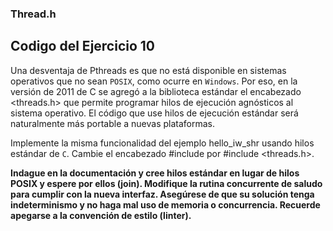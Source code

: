 ### Thread.h

## Codigo del Ejercicio 10

Una desventaja de Pthreads es que no está disponible en sistemas operativos que no sean `POSIX`, como ocurre en `Windows`. Por eso, en la versión de 2011 de C se agregó a la biblioteca estándar el encabezado <threads.h> que permite programar hilos de ejecución agnósticos al sistema operativo. El código que use hilos de ejecución estándar será naturalmente más portable a nuevas plataformas.

Implemente la misma funcionalidad del ejemplo hello_iw_shr usando hilos estándar de `C`. Cambie el encabezado #include <pthread> por #include <threads.h>.

 **Indague en la documentación y cree hilos estándar en lugar de hilos POSIX y espere por ellos (join). Modifique la rutina concurrente de saludo para cumplir con la nueva interfaz. Asegúrese de que su solución tenga indeterminismo y no haga mal uso de memoria o concurrencia. Recuerde apegarse a la convención de estilo (linter).**
